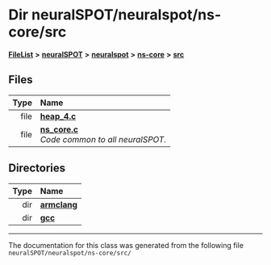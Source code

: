 

# Dir neuralSPOT/neuralspot/ns-core/src



[**FileList**](files.md) **>** [**neuralSPOT**](dir_75594cce7c7773aa3cb253214bf56510.md) **>** [**neuralspot**](dir_b737d82f35ec218ac5a7ef4105db9c0e.md) **>** [**ns-core**](dir_7a01d249276e526cbac17daf32597066.md) **>** [**src**](dir_2b540daedd13b1486e7bf344eba1e313.md)












## Files

| Type | Name |
| ---: | :--- |
| file | [**heap\_4.c**](heap__4_8c.md) <br> |
| file | [**ns\_core.c**](ns__core_8c.md) <br>_Code common to all neuralSPOT._  |


## Directories

| Type | Name |
| ---: | :--- |
| dir | [**armclang**](dir_2202e181cb244b86d6f52412849515e1.md) <br> |
| dir | [**gcc**](dir_6702b0dfa5333b2e7eed5a6e62d6eda7.md) <br> |

























































------------------------------
The documentation for this class was generated from the following file `neuralSPOT/neuralspot/ns-core/src/`

